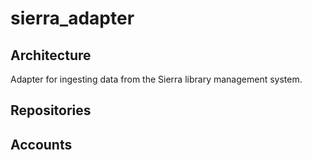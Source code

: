 # sierra_adapter

## Architecture

Adapter for ingesting data from the Sierra library management system.

## Repositories

## Accounts
